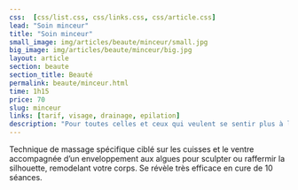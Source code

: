 ```yaml
---
css:  [css/list.css, css/links.css, css/article.css]
lead: "Soin minceur"
title: "Soin minceur"
small_image: img/articles/beaute/minceur/small.jpg
big_image: img/articles/beaute/minceur/big.jpg
layout: article
section: beaute
section_title: Beauté
permalink: beaute/minceur.html
time: 1h15
price: 70
slug: minceur
links: [tarif, visage, drainage, epilation]
description: "Pour toutes celles et ceux qui veulent se sentir plus à l'aise dans leurs corps."
---
```

Technique de massage spécifique ciblé sur les cuisses et le ventre accompagnée d’un enveloppement 
aux algues pour sculpter ou raffermir la silhouette, remodelant votre corps. 
Se révèle très efficace en cure de 10 séances.
